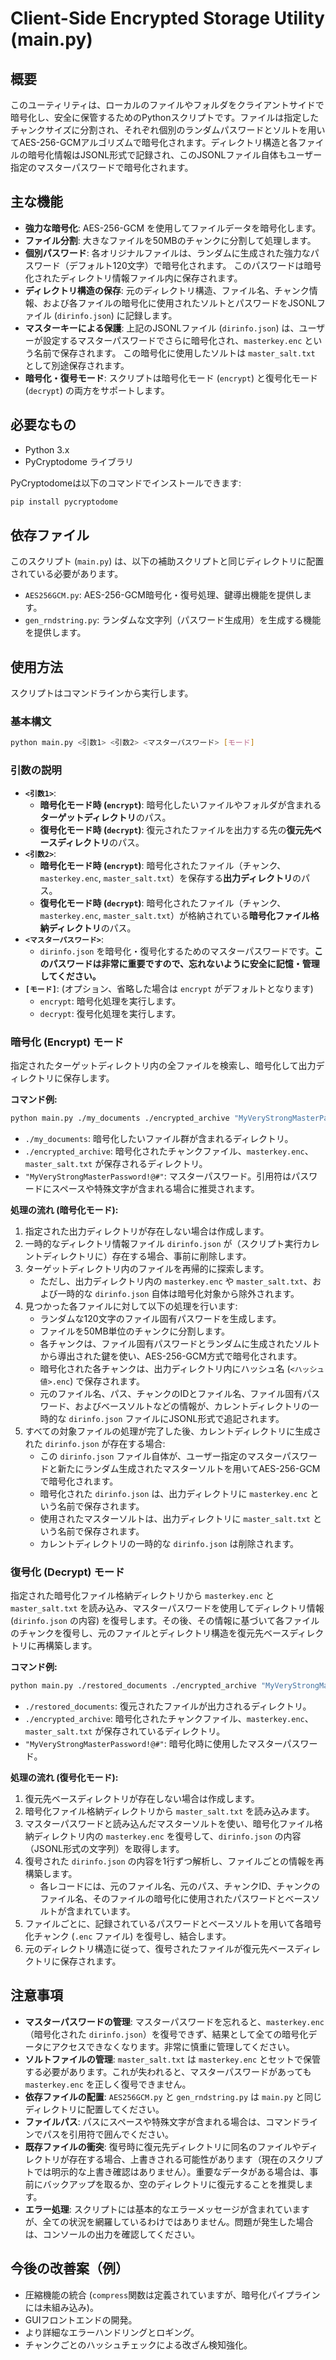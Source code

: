 
# Client-Side Encrypted Storage Utility (main.py)

## 概要

このユーティリティは、ローカルのファイルやフォルダをクライアントサイドで暗号化し、安全に保管するためのPythonスクリプトです。ファイルは指定したチャンクサイズに分割され、それぞれ個別のランダムパスワードとソルトを用いてAES-256-GCMアルゴリズムで暗号化されます。ディレクトリ構造と各ファイルの暗号化情報はJSONL形式で記録され、このJSONLファイル自体もユーザー指定のマスターパスワードで暗号化されます。

## 主な機能

* **強力な暗号化**: AES-256-GCM を使用してファイルデータを暗号化します。
* **ファイル分割**: 大きなファイルを50MBのチャンクに分割して処理します。
* **個別パスワード**: 各オリジナルファイルは、ランダムに生成された強力なパスワード（デフォルト120文字）で暗号化されます。 このパスワードは暗号化されたディレクトリ情報ファイル内に保存されます。
* **ディレクトリ構造の保存**: 元のディレクトリ構造、ファイル名、チャンク情報、および各ファイルの暗号化に使用されたソルトとパスワードをJSONLファイル (`dirinfo.json`) に記録します。
* **マスターキーによる保護**: 上記のJSONLファイル (`dirinfo.json`) は、ユーザーが設定するマスターパスワードでさらに暗号化され、`masterkey.enc` という名前で保存されます。 この暗号化に使用したソルトは `master_salt.txt` として別途保存されます。
* **暗号化・復号モード**: スクリプトは暗号化モード (`encrypt`) と復号化モード (`decrypt`) の両方をサポートします。

## 必要なもの

* Python 3.x
* PyCryptodome ライブラリ

PyCryptodomeは以下のコマンドでインストールできます:
```bash
pip install pycryptodome
```

## 依存ファイル

このスクリプト (`main.py`) は、以下の補助スクリプトと同じディレクトリに配置されている必要があります。

* `AES256GCM.py`: AES-256-GCM暗号化・復号処理、鍵導出機能を提供します。
* `gen_rndstring.py`: ランダムな文字列（パスワード生成用）を生成する機能を提供します。

## 使用方法

スクリプトはコマンドラインから実行します。

### 基本構文

```bash
python main.py <引数1> <引数2> <マスターパスワード> [モード]
```

### 引数の説明

* **`<引数1>`**:
    * **暗号化モード時 (`encrypt`)**: 暗号化したいファイルやフォルダが含まれる**ターゲットディレクトリ**のパス。
    * **復号化モード時 (`decrypt`)**: 復元されたファイルを出力する先の**復元先ベースディレクトリ**のパス。
* **`<引数2>`**:
    * **暗号化モード時 (`encrypt`)**: 暗号化されたファイル（チャンク、`masterkey.enc`, `master_salt.txt`）を保存する**出力ディレクトリ**のパス。
    * **復号化モード時 (`decrypt`)**: 暗号化されたファイル（チャンク、`masterkey.enc`, `master_salt.txt`）が格納されている**暗号化ファイル格納ディレクトリ**のパス。
* **`<マスターパスワード>`**:
    * `dirinfo.json` を暗号化・復号化するためのマスターパスワードです。**このパスワードは非常に重要ですので、忘れないように安全に記憶・管理してください。**
* **`[モード]`**: (オプション、省略した場合は `encrypt` がデフォルトとなります)
    * `encrypt`: 暗号化処理を実行します。
    * `decrypt`: 復号化処理を実行します。

### 暗号化 (Encrypt) モード

指定されたターゲットディレクトリ内の全ファイルを検索し、暗号化して出力ディレクトリに保存します。

**コマンド例:**

```bash
python main.py ./my_documents ./encrypted_archive "MyVeryStrongMasterPassword!@#" encrypt
```

* `./my_documents`: 暗号化したいファイル群が含まれるディレクトリ。
* `./encrypted_archive`: 暗号化されたチャンクファイル、`masterkey.enc`、`master_salt.txt` が保存されるディレクトリ。
* `"MyVeryStrongMasterPassword!@#"`: マスターパスワード。引用符はパスワードにスペースや特殊文字が含まれる場合に推奨されます。

**処理の流れ (暗号化モード):**

1.  指定された出力ディレクトリが存在しない場合は作成します。
2.  一時的なディレクトリ情報ファイル `dirinfo.json` が（スクリプト実行カレントディレクトリに）存在する場合、事前に削除します。
3.  ターゲットディレクトリ内のファイルを再帰的に探索します。
    * ただし、出力ディレクトリ内の `masterkey.enc` や `master_salt.txt`、および一時的な `dirinfo.json` 自体は暗号化対象から除外されます。
4.  見つかった各ファイルに対して以下の処理を行います:
    * ランダムな120文字のファイル固有パスワードを生成します。
    * ファイルを50MB単位のチャンクに分割します。
    * 各チャンクは、ファイル固有パスワードとランダムに生成されたソルトから導出された鍵を使い、AES-256-GCM方式で暗号化されます。
    * 暗号化された各チャンクは、出力ディレクトリ内にハッシュ名 (`<ハッシュ値>.enc`) で保存されます。
    * 元のファイル名、パス、チャンクのIDとファイル名、ファイル固有パスワード、およびベースソルトなどの情報が、カレントディレクトリの一時的な `dirinfo.json` ファイルにJSONL形式で追記されます。
5.  すべての対象ファイルの処理が完了した後、カレントディレクトリに生成された `dirinfo.json` が存在する場合:
    * この `dirinfo.json` ファイル自体が、ユーザー指定のマスターパスワードと新たにランダム生成されたマスターソルトを用いてAES-256-GCMで暗号化されます。
    * 暗号化された `dirinfo.json` は、出力ディレクトリに `masterkey.enc` という名前で保存されます。
    * 使用されたマスターソルトは、出力ディレクトリに `master_salt.txt` という名前で保存されます。
    * カレントディレクトリの一時的な `dirinfo.json` は削除されます。

### 復号化 (Decrypt) モード

指定された暗号化ファイル格納ディレクトリから `masterkey.enc` と `master_salt.txt` を読み込み、マスターパスワードを使用してディレクトリ情報 (`dirinfo.json` の内容) を復号します。その後、その情報に基づいて各ファイルのチャンクを復号し、元のファイルとディレクトリ構造を復元先ベースディレクトリに再構築します。

**コマンド例:**

```bash
python main.py ./restored_documents ./encrypted_archive "MyVeryStrongMasterPassword!@#" decrypt
```

* `./restored_documents`: 復元されたファイルが出力されるディレクトリ。
* `./encrypted_archive`: 暗号化されたチャンクファイル、`masterkey.enc`、`master_salt.txt` が保存されているディレクトリ。
* `"MyVeryStrongMasterPassword!@#"`: 暗号化時に使用したマスターパスワード。

**処理の流れ (復号化モード):**

1.  復元先ベースディレクトリが存在しない場合は作成します。
2.  暗号化ファイル格納ディレクトリから `master_salt.txt` を読み込みます。
3.  マスターパスワードと読み込んだマスターソルトを使い、暗号化ファイル格納ディレクトリ内の `masterkey.enc` を復号して、`dirinfo.json` の内容（JSONL形式の文字列）を取得します。
4.  復号された `dirinfo.json` の内容を1行ずつ解析し、ファイルごとの情報を再構築します。
    * 各レコードには、元のファイル名、元のパス、チャンクID、チャンクのファイル名、そのファイルの暗号化に使用されたパスワードとベースソルトが含まれています。
5.  ファイルごとに、記録されているパスワードとベースソルトを用いて各暗号化チャンク (`.enc` ファイル) を復号し、結合します。
6.  元のディレクトリ構造に従って、復号されたファイルが復元先ベースディレクトリに保存されます。

## 注意事項

* **マスターパスワードの管理**: マスターパスワードを忘れると、`masterkey.enc`（暗号化された `dirinfo.json`）を復号できず、結果として全ての暗号化データにアクセスできなくなります。非常に慎重に管理してください。
* **ソルトファイルの管理**: `master_salt.txt` は `masterkey.enc` とセットで保管する必要があります。これが失われると、マスターパスワードがあっても `masterkey.enc` を正しく復号できません。
* **依存ファイルの配置**: `AES256GCM.py` と `gen_rndstring.py` は `main.py` と同じディレクトリに配置してください。
* **ファイルパス**: パスにスペースや特殊文字が含まれる場合は、コマンドラインでパスを引用符で囲んでください。
* **既存ファイルの衝突**: 復号時に復元先ディレクトリに同名のファイルやディレクトリが存在する場合、上書きされる可能性があります（現在のスクリプトでは明示的な上書き確認はありません）。重要なデータがある場合は、事前にバックアップを取るか、空のディレクトリに復元することを推奨します。
* **エラー処理**: スクリプトには基本的なエラーメッセージが含まれていますが、全ての状況を網羅しているわけではありません。問題が発生した場合は、コンソールの出力を確認してください。

## 今後の改善案（例）

* 圧縮機能の統合 (`compress`関数は定義されていますが、暗号化パイプラインには未組み込み)。
* GUIフロントエンドの開発。
* より詳細なエラーハンドリングとロギング。
* チャンクごとのハッシュチェックによる改ざん検知強化。
```
